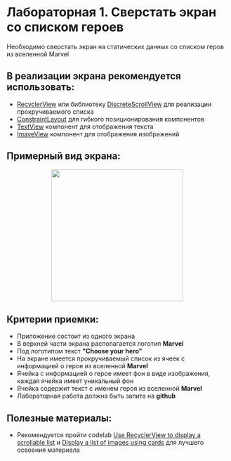 # Лабораторная 1. Сверстать экран со списком героев

Необходимо сверстать экран на статических данных со списком геров из вселенной Marvel 

## В реализации экрана рекомендуется использовать: 
- [RecyclerView](https://developer.android.com/reference/kotlin/androidx/recyclerview/widget/RecyclerView) или библиотеку [DiscreteScrollView](https://github.com/yarolegovich/DiscreteScrollView) для реализации прокручиваемого списка
- [ConstraintLayout](https://developer.android.com/reference/androidx/constraintlayout/widget/ConstraintLayout) для гибкого позиционирования компонентов
- [TextView](https://developer.android.com/reference/android/widget/TextView) компонент для отображения текста 
- [ImaveView](https://developer.android.com/reference/android/widget/ImageView) компонент для отображения изображений

## Примерный вид экрана:

<p align="center">
  <img src="../Images/marvel_main.gif" width=300></img>
</p>


## Критерии приемки:

- Приложение состоит из одного экрана
- В верхней части экрана располагается логотип **Marvel**
- Под логотипом текст **"Choose your hero"**
- На экране имеется прокручиваемый список из ячеек с информацией о герое из вселенной **Marvel**
- Ячейка с информацией о герое имеет фон в виде изображения, каждая ячейка имеет уникальный фон
- Ячейка содержит текст с именем героя из вселенной **Marvel**
- Лабораторная работа должна быть залита на **github**

## Полезные материалы:

- Рекомендуется пройти codelab [Use RecyclerView to display a scrollable list](https://developer.android.com/codelabs/basic-android-kotlin-training-affirmations-app#0) и [Display a list of images using cards](https://developer.android.com/codelabs/basic-android-kotlin-training-affirmations-app-polish#0) для лучшего освоения материала
